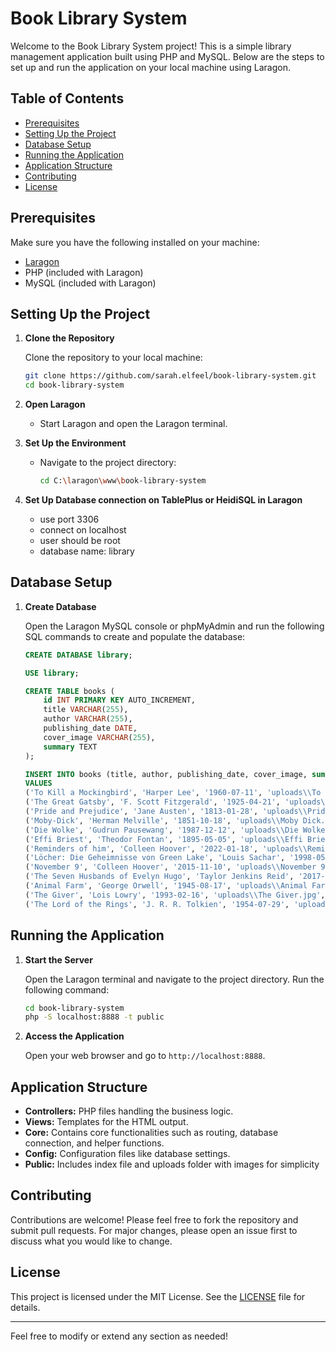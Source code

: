 # Book Library System

Welcome to the Book Library System project! This is a simple library management application built using PHP and MySQL. Below are the steps to set up and run the application on your local machine using Laragon.

## Table of Contents

- [Prerequisites](#prerequisites)
- [Setting Up the Project](#setting-up-the-project)
- [Database Setup](#database-setup)
- [Running the Application](#running-the-application)
- [Application Structure](#application-structure)
- [Contributing](#contributing)
- [License](#license)

## Prerequisites

Make sure you have the following installed on your machine:

- [Laragon](https://laragon.org/download/)
- PHP (included with Laragon)
- MySQL (included with Laragon)

## Setting Up the Project

1. **Clone the Repository**

   Clone the repository to your local machine:

   ```bash
   git clone https://github.com/sarah.elfeel/book-library-system.git
   cd book-library-system
   ```

2. **Open Laragon**

   - Start Laragon and open the Laragon terminal.

3. **Set Up the Environment**

   - Navigate to the project directory:

     ```bash
     cd C:\laragon\www\book-library-system
     ```

4. **Set Up Database connection on TablePlus or HeidiSQL in Laragon**
    - use port 3306
    - connect on localhost
    - user should be root
    - database name: library

## Database Setup

1. **Create Database**

   Open the Laragon MySQL console or phpMyAdmin and run the following SQL commands to create and populate the database:

   ```sql
   CREATE DATABASE library;

   USE library;

   CREATE TABLE books (
       id INT PRIMARY KEY AUTO_INCREMENT,
       title VARCHAR(255),
       author VARCHAR(255),
       publishing_date DATE,
       cover_image VARCHAR(255),
       summary TEXT
   );

   INSERT INTO books (title, author, publishing_date, cover_image, summary)
   VALUES
   ('To Kill a Mockingbird', 'Harper Lee', '1960-07-11', 'uploads\\To Kill A Mockingbird.jpg', 'A novel about the serious issues of rape and racial inequality.'),
   ('The Great Gatsby', 'F. Scott Fitzgerald', '1925-04-21', 'uploads\\The Great Gatsby.jpg', 'A story about the young and mysterious millionaire Jay Gatsby and his quixotic passion for the beautiful Daisy Buchanan.'),
   ('Pride and Prejudice', 'Jane Austen', '1813-01-28', 'uploads\\Pride and Prejudice.jpg', 'A romantic novel that charts the emotional development of the protagonist Elizabeth Bennet.'),
   ('Moby-Dick', 'Herman Melville', '1851-10-18', 'uploads\\Moby Dick.jpg', 'The narrative of Captain Ahabs obsessive quest to kill the white whale, Moby Dick.'),
   ('Die Wolke', 'Gudrun Pausewang', '1987-12-12', 'uploads\\Die Wolke.jpg', 'The story was written after the 1986 Chernobyl nuclear disaster in Ukraine, with a 14-year-old girl having to deal with the consequences of a fictional similar disaster in Germany.'),
   ('Effi Briest', 'Theodor Fontan', '1895-05-05', 'uploads\\Effi Briest.jpg', 'Effi Briest is a realist novel by Theodor Fontane. Published in book form in 1895, Effi Briest marks both a watershed and a climax in the poetic realism of literature.'),
   ('Reminders of him', 'Colleen Hoover', '2022-01-18', 'uploads\\Reminders Of Him.jpg', 'It was about a young mother reaching out for her daughter shes never met, after serving time for a tragic mistake.'),
   ('Löcher: Die Geheimnisse von Green Lake', 'Louis Sachar', '1998-05-06', 'uploads\\Locher.jpg', 'The book centers on Stanley Yelnats, who is sent to Camp Green Lake, a correctional boot camp in a desert in Texas, after being falsely accused of theft.'),
   ('November 9', 'Colleen Hoover', '2015-11-10', 'uploads\\November 9.jpg', 'The novel centres on an 18-year-old woman who moves to Michigan with her family after the death of her father. Once there, she becomes romantically involved with her neighbour, but a startling discovery forces them apart. Things are further complicated by another family tragedy.'),
   ('The Seven Husbands of Evelyn Hugo', 'Taylor Jenkins Reid', '2017-06-13', 'uploads\\The Seven Husbands of Evelyn Hugo.jpg', 'Hugo comes from a poor background, but marries the first of her many husbands in order to move to Hollywood and pursue her career. The novel spans over the entirety of Hugos life, and revolves around the circumstances surrounding each of her marriages.'),
   ('Animal Farm', 'George Orwell', '1945-08-17', 'uploads\\Animal Farm.jpg', 'It tells the story of a group of anthropomorphic farm animals who rebel against their human farmer, hoping to create a society where the animals can be equal, free, and happy.'),
   ('The Giver', 'Lois Lowry', '1993-02-16', 'uploads\\The Giver.jpg', 'The Giver is a 1993 American young adult dystopian novel written by Lois Lowry, set in a society which at first appears to be utopian but is revealed to be dystopian as the story progresses.'),
   ('The Lord of the Rings', 'J. R. R. Tolkien', '1954-07-29', 'uploads\\The Lord of the Rings.jpg', 'The Lord of the Rings is the saga of a group of sometimes reluctant heroes who set forth to save their world from consummate evil.');
   ```

## Running the Application

1. **Start the Server**

   Open the Laragon terminal and navigate to the project directory. Run the following command:

   ```bash
   cd book-library-system
   php -S localhost:8888 -t public
   ```

2. **Access the Application**

   Open your web browser and go to `http://localhost:8888`.

## Application Structure

- **Controllers:** PHP files handling the business logic.
- **Views:** Templates for the HTML output.
- **Core:** Contains core functionalities such as routing, database connection, and helper functions.
- **Config:** Configuration files like database settings.
- **Public:** Includes index file and uploads folder with images for simplicity

## Contributing

Contributions are welcome! Please feel free to fork the repository and submit pull requests. For major changes, please open an issue first to discuss what you would like to change.

## License

This project is licensed under the MIT License. See the [LICENSE](LICENSE) file for details.

---

Feel free to modify or extend any section as needed!
